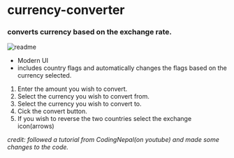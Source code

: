 # currency-converter
### converts currency based on the exchange rate.
![readme](https://user-images.githubusercontent.com/113444290/199981425-0400d1fd-f757-4770-b4d4-696e05a2b76f.PNG)
* Modern UI
* includes country flags and automatically changes the flags based on the currency selected.

1. Enter the amount you wish to convert.
2. Select the currency you wish to convert from.
3. Select the currency you wish to convert to.
4. Cick the convert button.
5. If you wish to reverse the two countries select the exchange icon(arrows) 



_credit: followed a tutorial from CodingNepal(on youtube) and made some changes to the code._
